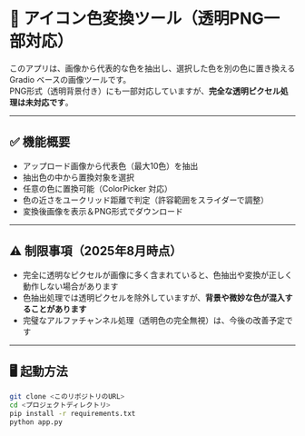 # 🎨 アイコン色変換ツール（透明PNG一部対応）

このアプリは、画像から代表的な色を抽出し、選択した色を別の色に置き換える Gradio ベースの画像ツールです。  
PNG形式（透明背景付き）にも一部対応していますが、**完全な透明ピクセル処理は未対応です**。

---

## ✅ 機能概要

- アップロード画像から代表色（最大10色）を抽出
- 抽出色の中から置換対象を選択
- 任意の色に置換可能（ColorPicker 対応）
- 色の近さをユークリッド距離で判定（許容範囲をスライダーで調整）
- 変換後画像を表示＆PNG形式でダウンロード

---

## ⚠️ 制限事項（2025年8月時点）

- 完全に透明なピクセルが画像に多く含まれていると、色抽出や変換が正しく動作しない場合があります
- 色抽出処理では透明ピクセルを除外していますが、**背景や微妙な色が混入することがあります**
- 完璧なアルファチャンネル処理（透明色の完全無視）は、今後の改善予定です

---

## 🖥 起動方法

```bash
git clone <このリポジトリのURL>
cd <プロジェクトディレクトリ>
pip install -r requirements.txt
python app.py
